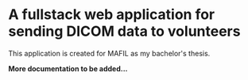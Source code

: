 # A fullstack web application for sending DICOM data to volunteers

This application is created for MAFIL as my bachelor's thesis.

**More documentation to be added...**